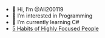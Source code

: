 - 👋 Hi, I’m @Ali200119
- 👀 I’m interested in Programming
- 🌱 I’m currently learning C#
- [5 Habits of Highly Focused People](https://nickwignall.medium.com/5-habits-of-highly-focused-people-7bf10d3a7dad)